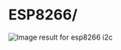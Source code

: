 # ESP8266/





![Image result for esp8266 i2c](http://apps.incalcando.com/wp-content/uploads/2017/05/ESP-LSM9D2.png)

